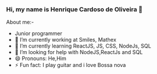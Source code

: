 ### Hi, my name is Henrique Cardoso de Oliveira 👋

About me:-

- Junior programmer
- 🔭 I’m currently working at Smiles, Mathex
- 🌱 I’m currently learning ReactJS, JS, CSS, NodeJs, SQL
- 🤔 I’m looking for help with NodeJS,ReactJs and SQL
- 😄 Pronouns: He,Him
- ⚡ Fun fact: I play guitar and i love Bossa nova
